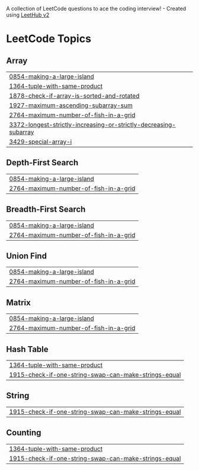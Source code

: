A collection of LeetCode questions to ace the coding interview! - Created using [LeetHub v2](https://github.com/arunbhardwaj/LeetHub-2.0)
<!---LeetCode Topics Start-->
# LeetCode Topics
## Array
|  |
| ------- |
| [0854-making-a-large-island](https://github.com/vivekei51/dascracker/tree/master/0854-making-a-large-island) |
| [1364-tuple-with-same-product](https://github.com/vivekei51/dascracker/tree/master/1364-tuple-with-same-product) |
| [1878-check-if-array-is-sorted-and-rotated](https://github.com/vivekei51/dascracker/tree/master/1878-check-if-array-is-sorted-and-rotated) |
| [1927-maximum-ascending-subarray-sum](https://github.com/vivekei51/dascracker/tree/master/1927-maximum-ascending-subarray-sum) |
| [2764-maximum-number-of-fish-in-a-grid](https://github.com/vivekei51/dascracker/tree/master/2764-maximum-number-of-fish-in-a-grid) |
| [3372-longest-strictly-increasing-or-strictly-decreasing-subarray](https://github.com/vivekei51/dascracker/tree/master/3372-longest-strictly-increasing-or-strictly-decreasing-subarray) |
| [3429-special-array-i](https://github.com/vivekei51/dascracker/tree/master/3429-special-array-i) |
## Depth-First Search
|  |
| ------- |
| [0854-making-a-large-island](https://github.com/vivekei51/dascracker/tree/master/0854-making-a-large-island) |
| [2764-maximum-number-of-fish-in-a-grid](https://github.com/vivekei51/dascracker/tree/master/2764-maximum-number-of-fish-in-a-grid) |
## Breadth-First Search
|  |
| ------- |
| [0854-making-a-large-island](https://github.com/vivekei51/dascracker/tree/master/0854-making-a-large-island) |
| [2764-maximum-number-of-fish-in-a-grid](https://github.com/vivekei51/dascracker/tree/master/2764-maximum-number-of-fish-in-a-grid) |
## Union Find
|  |
| ------- |
| [0854-making-a-large-island](https://github.com/vivekei51/dascracker/tree/master/0854-making-a-large-island) |
| [2764-maximum-number-of-fish-in-a-grid](https://github.com/vivekei51/dascracker/tree/master/2764-maximum-number-of-fish-in-a-grid) |
## Matrix
|  |
| ------- |
| [0854-making-a-large-island](https://github.com/vivekei51/dascracker/tree/master/0854-making-a-large-island) |
| [2764-maximum-number-of-fish-in-a-grid](https://github.com/vivekei51/dascracker/tree/master/2764-maximum-number-of-fish-in-a-grid) |
## Hash Table
|  |
| ------- |
| [1364-tuple-with-same-product](https://github.com/vivekei51/dascracker/tree/master/1364-tuple-with-same-product) |
| [1915-check-if-one-string-swap-can-make-strings-equal](https://github.com/vivekei51/dascracker/tree/master/1915-check-if-one-string-swap-can-make-strings-equal) |
## String
|  |
| ------- |
| [1915-check-if-one-string-swap-can-make-strings-equal](https://github.com/vivekei51/dascracker/tree/master/1915-check-if-one-string-swap-can-make-strings-equal) |
## Counting
|  |
| ------- |
| [1364-tuple-with-same-product](https://github.com/vivekei51/dascracker/tree/master/1364-tuple-with-same-product) |
| [1915-check-if-one-string-swap-can-make-strings-equal](https://github.com/vivekei51/dascracker/tree/master/1915-check-if-one-string-swap-can-make-strings-equal) |
<!---LeetCode Topics End-->